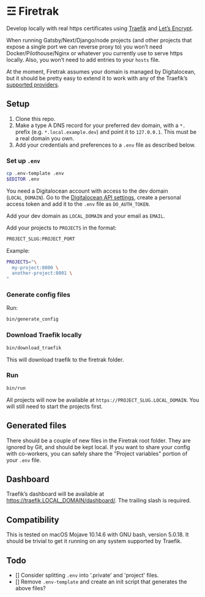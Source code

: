 # ☲ Firetrak

Develop locally with real https certificates using [Traefik](https://traefik.io) and [Let’s Encrypt](https://letsencrypt.org/).

When running Gatsby/Next/Django/node projects (and other projects that expose a single port we can reverse proxy to) you won’t need Docker/Pilothouse/Nginx or whatever you currently use to serve https locally. Also, you won’t need to add entries to your `hosts` file.

At the moment, Firetrak assumes your domain is managed by Digitalocean, but it should be pretty easy to extend it to work with any of the Traefik’s [supported providers](https://doc.traefik.io/traefik/https/acme/#providers).

## Setup

1. Clone this repo.
1. Make a type A DNS record for your preferred dev domain, with a `*.` prefix (e.g. `*.local.example.dev`) and point it to `127.0.0.1`. This must be a real domain you own.
1. Add your credentials and preferences to a `.env` file as described below.

### Set up `.env`

```bash
cp .env-template .env
$EDITOR .env
```

You need a Digitalocean account with access to the dev domain (`LOCAL_DOMAIN`). Go to the [Digitalocean API settings](https://cloud.digitalocean.com/account/api/tokens), create a personal access token and add it to the `.env`  file as `DO_AUTH_TOKEN`.

Add your dev domain as `LOCAL_DOMAIN` and your email as `EMAIL`.

Add your projects to `PROJECTS` in the format:

```bash
PROJECT_SLUG:PROJECT_PORT
```

Example:

```bash
PROJECTS="\
  my-project:8000 \
  another-project:8001 \
"
```

### Generate config files

Run:

```bash
bin/generate_config
```

### Download Traefik locally

```bash
bin/download_traefik
```

This will download traefik to the firetrak folder.

### Run

```bash
bin/run
```

All projects will now be available at `https://PROJECT_SLUG.LOCAL_DOMAIN`. You will still need to start the projects first.

## Generated files

There should be a couple of new files in the Firetrak root folder. They are ignored by Git, and should be kept local.
If you want to share your config with co-workers, you can safely share the "Project variables" portion of your `.env` file.

## Dashboard

Traefik’s dashboard will be available at https://traefik.LOCAL_DOMAIN/dashboard/. The trailing slash is required.

## Compatibility

This is tested on macOS Mojave 10.14.6 with GNU bash, version 5.0.18. It should be trivial to get it running on any system supported by Traefik.

## Todo

- [] Consider splitting `.env` into '.private' and 'project' files.
- [] Remove `.env-template` and create an init script that generates the above files?

